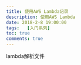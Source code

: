 ```yaml
---
title: 使用AWS Lambda记录
description: 使用AWS Lambda
date: 2018-2-8 19:00:00
tags:	[入门系列]
toc: true
comments: true
---
```

lambda解析文件
